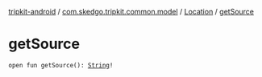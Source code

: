 [tripkit-android](../../index.md) / [com.skedgo.tripkit.common.model](../index.md) / [Location](index.md) / [getSource](./get-source.md)

# getSource

`open fun getSource(): `[`String`](https://kotlinlang.org/api/latest/jvm/stdlib/kotlin/-string/index.html)`!`